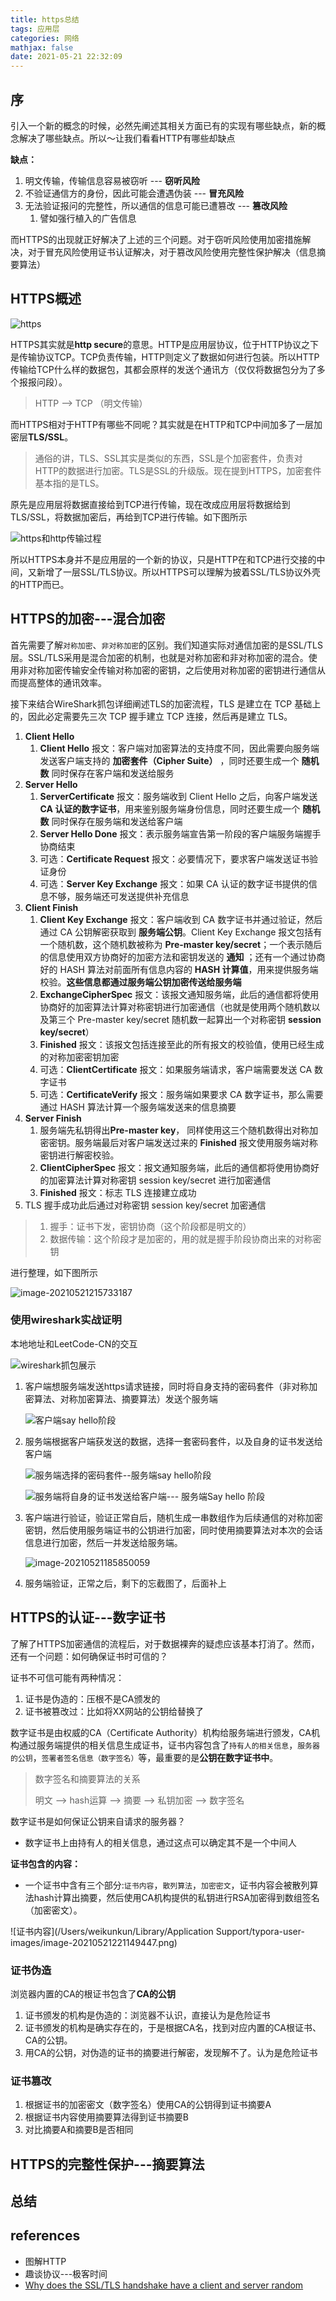 ```yaml
---
title: https总结
tags: 应用层
categories: 网络
mathjax: false
date: 2021-05-21 22:32:09
---
```



## 序

引入一个新的概念的时候，必然先阐述其相关方面已有的实现有哪些缺点，新的概念解决了哪些缺点。所以～让我们看看HTTP有哪些却缺点

**缺点：**

1. 明文传输，传输信息容易被窃听 --- **窃听风险**
2. 不验证通信方的身份，因此可能会遭遇伪装 --- **冒充风险**
3. 无法验证报问的完整性，所以通信的信息可能已遭篡改 --- **篡改风险**
   1. 譬如强行植入的广告信息

而HTTPS的出现就正好解决了上述的三个问题。对于窃听风险使用加密措施解决，对于冒充风险使用证书认证解决，对于篡改风险使用完整性保护解决（信息摘要算法）

## HTTPS概述

![https](https://cdn.jsdelivr.net/gh/Winniekun/cloudImg@master/uPic/image-20210521144232642.png)

HTTPS其实就是**http secure**的意思。HTTP是应用层协议，位于HTTP协议之下是传输协议TCP。TCP负责传输，HTTP则定义了数据如何进行包装。所以HTTP传输给TCP什么样的数据包，其都会原样的发送个通讯方（仅仅将数据包分为了多个报报问段）。

> HTTP --> TCP （明文传输）

而HTTPS相对于HTTP有哪些不同呢？其实就是在HTTP和TCP中间加多了一层加密层**TLS/SSL**。

> 通俗的讲，TLS、SSL其实是类似的东西，SSL是个加密套件，负责对HTTP的数据进行加密。TLS是SSL的升级版。现在提到HTTPS，加密套件基本指的是TLS。

原先是应用层将数据直接给到TCP进行传输，现在改成应用层将数据给到TLS/SSL，将数据加密后，再给到TCP进行传输。如下图所示

![https和http传输过程](https://cdn.jsdelivr.net/gh/Winniekun/cloudImg@master/uPic/image-20210521144940926.png)

所以HTTPS本身并不是应用层的一个新的协议，只是HTTP在和TCP进行交接的中间，又新增了一层SSL/TLS协议。所以HTTPS可以理解为披着SSL/TLS协议外壳的HTTP而已。



## HTTPS的加密---混合加密

首先需要了解`对称加密`、`非对称加密`的区别。我们知道实际对通信加密的是SSL/TLS层。SSL/TLS采用是混合加密的机制，也就是对称加密和非对称加密的混合。使用非对称加密传输安全传输对称加密的密钥，之后使用对称加密的密钥进行通信从而提高整体的通讯效率。

接下来结合WireShark抓包详细阐述TLS的加密流程，TLS 是建立在 TCP 基础上的，因此必定需要先三次 TCP 握手建立 TCP 连接，然后再是建立 TLS。

1. **Client Hello**
   1. **Client Hello** 报文：客户端对加密算法的支持度不同，因此需要向服务端发送客户端支持的 **加密套件（Cipher Suite）** ，同时还要生成一个 **随机数** 同时保存在客户端和发送给服务
2. **Server Hello**
   1. **ServerCertificate** 报文：服务端收到 Client Hello 之后，向客户端发送 **CA 认证的数字证书**，用来鉴别服务端身份信息，同时还要生成一个 **随机数** 同时保存在服务端和发送给客户端
   2. **Server Hello Done** 报文：表示服务端宣告第一阶段的客户端服务端握手协商结束
   3. 可选：**Certificate Request** 报文：必要情况下，要求客户端发送证书验证身份
   4. 可选：**Server Key Exchange** 报文：如果 CA 认证的数字证书提供的信息不够，服务端还可发送提供补充信息
3. **Client Finish**
   1. **Client Key Exchange** 报文：客户端收到 CA 数字证书并通过验证，然后通过 CA 公钥解密获取到 **服务端公钥**。Client Key Exchange 报文包括有一个随机数，这个随机数被称为 **Pre-master key/secret**；一个表示随后的信息使用双方协商好的加密方法和密钥发送的 **通知** ；还有一个通过协商好的 HASH 算法对前面所有信息内容的 **HASH 计算值**，用来提供服务端校验。**这些信息都通过服务端公钥加密传送给服务端**
   2. **ExchangeCipherSpec** 报文：该报文通知服务端，此后的通信都将使用协商好的加密算法计算对称密钥进行加密通信（也就是使用两个随机数以及第三个 Pre-master key/secret 随机数一起算出一个对称密钥 **session key/secret**）
   3. **Finished** 报文：该报文包括连接至此的所有报文的校验值，使用已经生成的对称加密密钥加密
   4. 可选：**ClientCertificate** 报文：如果服务端请求，客户端需要发送 CA 数字证书
   5. 可选：**CertificateVerify** 报文：服务端如果要求 CA 数字证书，那么需要通过 HASH 算法计算一个服务端发送来的信息摘要
4. **Server Finish**
   1. 服务端先私钥得出**Pre-master key**， 同样使用这三个随机数得出对称加密密钥。服务端最后对客户端发送过来的 **Finished** 报文使用服务端对称密钥进行解密校验。
   2. **ClientCipherSpec** 报文：报文通知服务端，此后的通信都将使用协商好的加密算法计算对称密钥 session key/secret 进行加密通信
   3. **Finished** 报文：标志 TLS 连接建立成功
5. TLS 握手成功此后通过对称密钥 session key/secret 加密通信

> 1. 握手：证书下发，密钥协商（这个阶段都是明文的）
> 2. 数据传输：这个阶段才是加密的，用的就是握手阶段协商出来的对称密钥

进行整理，如下图所示

![image-20210521215733187](https://cdn.jsdelivr.net/gh/Winniekun/cloudImg@master/uPic/image-20210521215733187.png)

### 使用wireshark实战证明

本地地址和LeetCode-CN的交互

![wireshark抓包展示](https://cdn.jsdelivr.net/gh/Winniekun/cloudImg@master/uPic/image-20210521174931648.png)

1. 客户端想服务端发送https请求链接，同时将自身支持的密码套件（非对称加密算法、对称加密算法、摘要算法）发送个服务端

   ![客户端say hello阶段](https://cdn.jsdelivr.net/gh/Winniekun/cloudImg@master/uPic/image-20210521181226105.png)

2. 服务端根据客户端获发送的数据，选择一套密码套件，以及自身的证书发送给客户端

   ![服务端选择的密码套件--服务端say hello阶段](https://cdn.jsdelivr.net/gh/Winniekun/cloudImg@master/uPic/image-20210521182242937.png)

   ![服务端将自身的证书发送给客户端--- 服务端Say hello 阶段](https://cdn.jsdelivr.net/gh/Winniekun/cloudImg@master/uPic/image-20210521182508161.png)

3. 客户端进行验证，验证正常自后，随机生成一串数组作为后续通信的对称加密密钥，然后使用服务端证书的公钥进行加密，同时使用摘要算法对本次的会话信息进行加密，然后一并发送给服务端。

   ![image-20210521185850059](https://cdn.jsdelivr.net/gh/Winniekun/cloudImg@master/uPic/image-20210521185850059.png)

4. 服务端验证，正常之后，剩下的忘截图了，后面补上

## HTTPS的认证---数字证书

了解了HTTPS加密通信的流程后，对于数据裸奔的疑虑应该基本打消了。然而，还有一个问题：如何确保证书时可信的？

证书不可信可能有两种情况：

1. 证书是伪造的：压根不是CA颁发的
2. 证书被篡改过：比如将XX网站的公钥给替换了

数字证书是由权威的CA（Certificate Authority）机构给服务端进行颁发，CA机构通过服务端提供的相关信息生成证书，证书内容包含了`持有人的相关信息`，`服务器的公钥`，`签署者签名信息（数字签名）`等，最重要的是**公钥在数字证书中**。

> 数字签名和摘要算法的关系
>
> 明文 --> hash运算 --> 摘要 --> 私钥加密 --> 数字签名

数字证书是如何保证公钥来自请求的服务器？

- 数字证书上由持有人的相关信息，通过这点可以确定其不是一个中间人

**证书包含的内容：**

- 一个证书中含有三个部分:`证书内容`，`散列算法`，`加密密文`，证书内容会被散列算法hash计算出摘要，然后使用CA机构提供的私钥进行RSA加密得到数组签名（加密密文）。

![证书内容](/Users/weikunkun/Library/Application Support/typora-user-images/image-20210521221149447.png)

### 证书伪造

浏览器内置的CA的根证书包含了**CA的公钥**

1. 证书颁发的机构是伪造的：浏览器不认识，直接认为是危险证书
2. 证书颁发的机构是确实存在的，于是根据CA名，找到对应内置的CA根证书、CA的公钥。
3. 用CA的公钥，对伪造的证书的摘要进行解密，发现解不了。认为是危险证书

### 证书篡改

1. 根据证书的加密密文（数字签名）使用CA的公钥得到证书摘要A
2. 根据证书内容使用摘要算法得到证书摘要B
3. 对比摘要A和摘要B是否相同



## HTTPS的完整性保护---摘要算法





## 总结

## references

* 图解HTTP
* 趣谈协议---极客时间
* [Why does the SSL/TLS handshake have a client and server random](https://security.stackexchange.com/questions/89383/why-does-the-ssl-tls-handshake-have-a-client-and-server-random)





